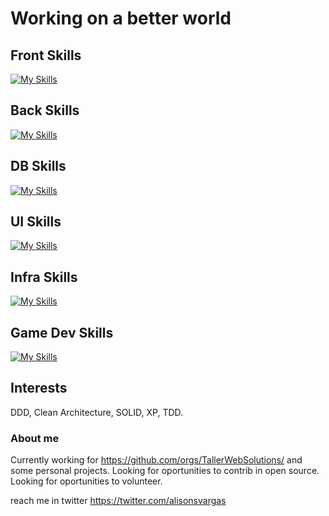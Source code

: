 # Working on a better world

## Front Skills
[![My Skills](https://skillicons.dev/icons?i=js,html,css,angular,vue,react,jquery,sass,tailwind)](https://skillicons.dev)

## Back Skills
[![My Skills](https://skillicons.dev/icons?i=nextjs,firebase,graphql,prisma,go,php,java,nodejs,py,md,spring,wordpress)](https://skillicons.dev)

## DB Skills
[![My Skills](https://skillicons.dev/icons?i=firebase,mongodb,postgres,mysql,redis)](https://skillicons.dev)

## UI Skills
[![My Skills](https://skillicons.dev/icons?i=ps,figma,wordpress)](https://skillicons.dev)

## Infra Skills
[![My Skills](https://skillicons.dev/icons?i=aws,bash,docker,gcp,linux)](https://skillicons.dev)

## Game Dev Skills
[![My Skills](https://skillicons.dev/icons?i=unity)](https://skillicons.dev)

<!--
**TheTalesman/thetalesman** is a ✨ _special_ ✨ repository because its `README.md` (this file) appears on your GitHub profile.

Here are some ideas to get you started:

- 🔭 I’m currently working on ...
- 🌱 I’m currently learning ...
- 👯 I’m looking to collaborate on ...
- 🤔 I’m looking for help with ...
- 💬 Ask me about ...
- 📫 How to reach me: ...
- 😄 Pronouns: ...
- ⚡ Fun fact: ...
-->

## Interests
DDD, Clean Architecture, SOLID, XP, TDD.

### About me
Currently working for https://github.com/orgs/TallerWebSolutions/ and some personal projects. 
Looking for oportunities to contrib in open source.
Looking for oportunities to volunteer.

reach me in twitter https://twitter.com/alisonsvargas
